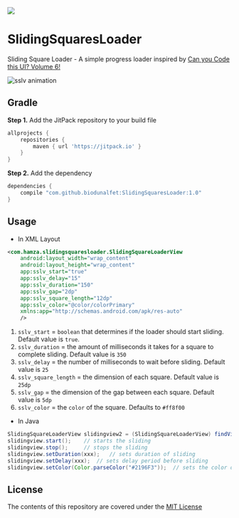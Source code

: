 [![](https://jitpack.io/v/biodunalfet/SlidingSquaresLoader.svg)](https://jitpack.io/#biodunalfet/SlidingSquaresLoader)
# SlidingSquaresLoader

Sliding Square Loader - A simple progress loader inspired by [Can you Code this UI? Volume 6!](https://stories.uplabs.com/can-you-code-this-ui-volume-6-7bd09fa6dd92#.nyh2zhpvb)

![sslv animation](https://media.giphy.com/media/l0ExrZuZO2ihDzAfm/giphy.gif)

## Gradle

**Step 1.** Add the JitPack repository to your build file

``` groovy
allprojects {
	repositories {
		maven { url 'https://jitpack.io' }
	}
}
```

**Step 2.** Add the dependency

``` groovy
dependencies {
	compile "com.github.biodunalfet:SlidingSquaresLoader:1.0"
}
```

## Usage

* In XML Layout

``` xml
<com.hamza.slidingsquaresloader.SlidingSquareLoaderView
    android:layout_width="wrap_content"
    android:layout_height="wrap_content"
    app:sslv_start="true"
    app:sslv_delay="15"
    app:sslv_duration="150"
    app:sslv_gap="2dp"
    app:sslv_square_length="12dp"
    app:sslv_color="@color/colorPrimary"
    xmlns:app="http://schemas.android.com/apk/res-auto"
    />
```

1. `sslv_start` = `boolean` that determines if the loader should start sliding. Default value is `true`.
2. `sslv_duration` = the amount of milliseconds it takes for a square to complete sliding. Default value is `350`
3. `sslv_delay` = the number of milliseconds to wait before sliding. Default value is `25`
4. `sslv_square_length` = the dimension of each square. Default value is `25dp`
5. `sslv_gap` = the dimension of the gap between each square. Default value is `5dp`
6. `sslv_color` = the `color` of the square. Defaults to `#ff8f00`

* In Java

``` java
SlidingSquareLoaderView slidingview2 = (SlidingSquareLoaderView) findViewById(R.id.sliding_view2);
slidingview.start();    // starts the sliding
slidingview.stop();     // stops the sliding
slidingview.setDuration(xxx);   // sets duration of sliding
slidingview.setDelay(xxx);  // sets delay period before sliding
slidingview.setColor(Color.parseColor("#2196F3"));  // sets the color of the squares
```

## License
The contents of this repository are covered under the [MIT License](https://github.com/biodunalfet/SlidingSquareLoader/blob/master/LICENSE)
